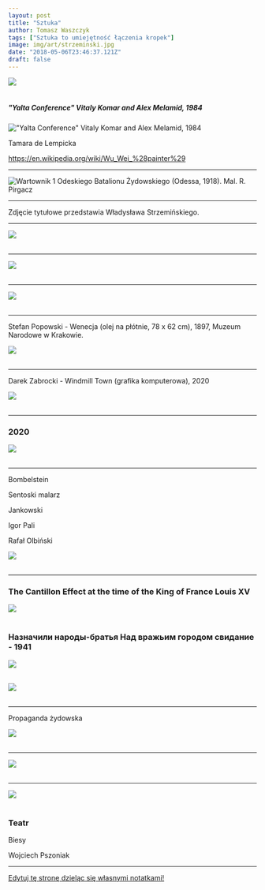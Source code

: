 ```yaml
---
layout: post
title: "Sztuka"
author: Tomasz Waszczyk
tags: ["Sztuka to umiejętność łączenia kropek"]
image: img/art/strzeminski.jpg
date: "2018-05-06T23:46:37.121Z"
draft: false
---
```


<img src="./img/others/sztuka.jpg"><br><br>

##### "Yalta Conference" Vitaly Komar and Alex Melamid, 1984

!["Yalta Conference" Vitaly Komar and Alex Melamid, 1984](./img/art/jalta.jpg)

Tamara de Lempicka

https://en.wikipedia.org/wiki/Wu_Wei_%28painter%29

---

![Wartownik 1 Odeskiego Batalionu Żydowskiego (Odessa, 1918). Mal. R. Pirgacz](./img/art/odessa.jpg)

---

Zdjęcie tytułowe przedstawia Władysława Strzemińskiego.

---

<img src="./img/art/virus.jpeg"><br><br>

---

<img src="./img/art/plakat_wojenny.jpg"><br><br>

---

<img src="./img/art/mind.jpeg"><br><br>

---

Stefan Popowski - Wenecja (olej na płótnie, 78 x 62 cm), 1897, Muzeum Narodowe w Krakowie.

<img src="./img/art/popowski.jpeg"><br><br>

---

Darek Zabrocki - Windmill Town (grafika komputerowa), 2020

<img src="./img/art/darek-zabrocki.jpg"><br><br>

---

### 2020

<img src="./img/art/loading.png"><br><br>

---

Bombelstein

Sentoski malarz

Jankowski

Igor Pali

Rafał Olbiński

<img src="./img/art/The_Jealous_Husband_1847.png"><br><br>

---

### The Cantillon Effect at the time of the King of France Louis XV

<img src="./img/art/cantillion.jpg"><br><br>

### Назначили народы-братья Над вражьим городом свидание - 1941

<img src="./img/art/naznatchili.jpg"><br><br>

<img src="./img/art/meetingberlin.jpg"><br><br>

---

Propaganda żydowska

<img src="./img/art/propaganda-zydowska.jpg"><br><br>

---

<img src="./img/art/0.jpeg"><br><br>

---

<img src="./img/art/badgovernment.jpg"><br><br>

### Teatr

Biesy

Wojciech Pszoniak

---

<a href="https://github.com/TomaszWaszczyk/historia.waszczyk.com/edit/master/src/content/art.md" target="_blank">Edytuj tę stronę dzieląc się własnymi notatkami!</a>
